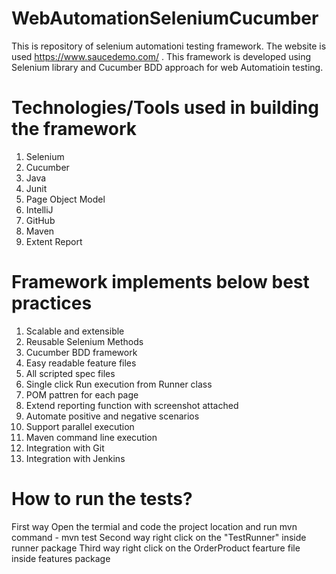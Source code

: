 # WebAutomationSeleniumCucumber
This is repository of selenium automationi testing framework. The website is used https://www.saucedemo.com/ . This framework is developed using Selenium library and Cucumber BDD approach for web Automatioin testing.

# Technologies/Tools used in building the framework
1. Selenium
2. Cucumber
3. Java
4. Junit
5. Page Object Model
6. IntelliJ
7. GitHub
8. Maven
9. Extent Report

# Framework implements below best practices
1. Scalable and extensible
2. Reusable Selenium Methods
3. Cucumber BDD framework
4. Easy readable feature files
5. All scripted spec files
6. Single click Run execution from Runner class
7. POM pattren for each page
8. Extend reporting function with screenshot attached
9. Automate positive and negative scenarios
10. Support parallel execution
11. Maven command line execution
12. Integration with Git
13. Integration with Jenkins

# How to run the tests?
First way Open the termial and code the project location and run mvn command - mvn test
Second way right click on the "TestRunner" inside runner package
Third way right click on the OrderProduct fearture file inside features package
